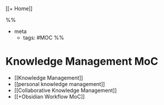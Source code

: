 
[[+ Home]]

%%
- meta
	- tags: #MOC 
%%

# Knowledge Management MoC
- [[Knowledge Management]]
- [[personal knowledge management]]
- [[Collaborative Knowledge Management]]
- [[+Obsidian Workflow MoC]]